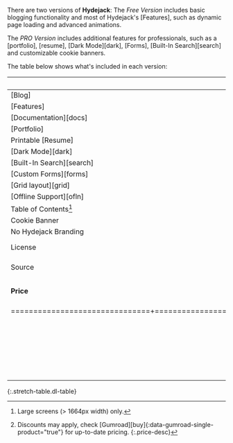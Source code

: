 There are two versions of **Hydejack**: The *Free Version* includes basic blogging functionality and most of Hydejack's [Features], such as dynamic page loading and advanced animations.

The *PRO Version* includes additional features for professionals, such as a [portfolio], [resume], [Dark Mode][dark], [Forms], [Built-In Search][search] and customizable cookie banners.

The table below shows what's included in each version:

|                               | Free                | PRO                 |
|:------------------------------|:-------------------:|:-------------------:|
| [Blog]                        | &#x2714;            | &#x2714;            |
| [Features]                    | &#x2714;            | &#x2714;            |
| [Documentation][docs]         | &#x2714;            | &#x2714;            |
| [Portfolio]                   |                     | &#x2714;            |
| Printable [Resume]            |                     | &#x2714;            |
| [Dark Mode][dark]             |                     | &#x2714;            |
| [Built-In Search][search]     |                     | &#x2714;            |
| [Custom Forms][forms]         |                     | &#x2714;            |
| [Grid layout][grid]           |                     | &#x2714;            |
| [Offline Support][ofln]       |                     | &#x2714;            |
| Table of Contents[^21]        |                     | &#x2714;            |
| Cookie Banner                 |                     | &#x2714;            |
| No Hydejack Branding          |                     | &#x2714;            |
| License                       | [GPL-3.0][lic]      | [PRO]               |
| Source                        | [GitHub][src]       | Included            |
| __Price__                     | __Free__            | __$99__{:.price} <small>One-Time Purchase</small>[^xx] |
|===============================+=====================+=====================|
|                               | [__Download__][kit] | [__Buy PRO__][buy]{:.gumroad-button data-gumroad-single-product="true"} |
{:.stretch-table.dl-table}

[^21]: Large screens (> 1664px width) only.

[^xx]: 
    Discounts may apply, check [Gumroad][buy]{:data-gumroad-single-product="true"} for up-to-date pricing.
    {:.price-desc}

<script type="module">
  document.querySelectorAll('a[href="#_search-input"]').forEach(el => {
    if (!el.dataset.done) {
      el.addEventListener('click', () => document.getElementById('_search-input').focus());
      el.dataset.done = '';
    }
  });
</script>
